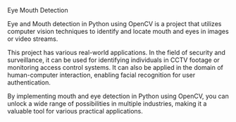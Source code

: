 Eye Mouth Detection

Eye and Mouth detection in Python using OpenCV is a project that utilizes computer vision techniques to identify and locate mouth and eyes in images or video streams.

This project has various real-world applications. In the field of security and surveillance, it can be used for identifying individuals in CCTV footage or monitoring access control systems. It can also be applied in the domain of human-computer interaction, enabling facial recognition for user authentication. 

By implementing mouth and eye detection in Python using OpenCV, you can unlock a wide range of possibilities in multiple industries, making it a valuable tool for various practical applications.
